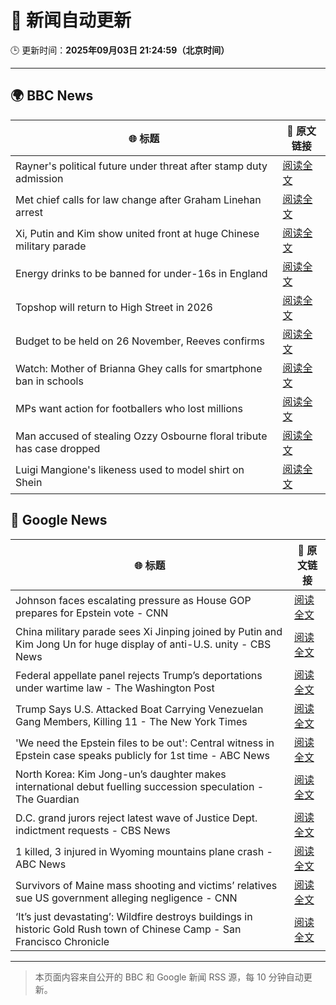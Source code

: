 # 🧠 新闻自动更新

🕒 更新时间：**2025年09月03日 21:24:59（北京时间）**

---

## 🌍 BBC News

| 🌐 标题 | 🔗 原文链接 |
|--------|-------------|
| Rayner's political future under threat after stamp duty admission | [阅读全文](https://www.bbc.com/news/articles/c2lx1999ez8o?at_medium=RSS&at_campaign=rss) |
| Met chief calls for law change after Graham Linehan arrest | [阅读全文](https://www.bbc.com/news/articles/c1mx09l5297o?at_medium=RSS&at_campaign=rss) |
| Xi, Putin and Kim show united front at huge Chinese military parade | [阅读全文](https://www.bbc.com/news/articles/cp8z83np4xjo?at_medium=RSS&at_campaign=rss) |
| Energy drinks to be banned for under-16s in England | [阅读全文](https://www.bbc.com/news/articles/c707074qdnko?at_medium=RSS&at_campaign=rss) |
| Topshop will return to High Street in 2026 | [阅读全文](https://www.bbc.com/news/articles/c1l854prl9vo?at_medium=RSS&at_campaign=rss) |
| Budget to be held on 26 November, Reeves confirms | [阅读全文](https://www.bbc.com/news/articles/c7545yz0171o?at_medium=RSS&at_campaign=rss) |
| Watch: Mother of Brianna Ghey calls for smartphone ban in schools | [阅读全文](https://www.bbc.com/news/videos/c0ez818rqrro?at_medium=RSS&at_campaign=rss) |
| MPs want action for footballers who lost millions | [阅读全文](https://www.bbc.com/sport/football/articles/c5ypyyj3xlro?at_medium=RSS&at_campaign=rss) |
| Man accused of stealing Ozzy Osbourne floral tribute has case dropped | [阅读全文](https://www.bbc.com/news/articles/cy9nee9pzl0o?at_medium=RSS&at_campaign=rss) |
| Luigi Mangione's likeness used to model shirt on Shein | [阅读全文](https://www.bbc.com/news/articles/c4g5vr4vzpzo?at_medium=RSS&at_campaign=rss) |

## 📰 Google News

| 🌐 标题 | 🔗 原文链接 |
|--------|-------------|
| Johnson faces escalating pressure as House GOP prepares for Epstein vote - CNN | [阅读全文](https://news.google.com/rss/articles/CBMid0FVX3lxTFBpVTJuYVR5dHY4RjJGMDgybjhHUENmY3FfbTMtcnlheVVpYVlQWm56SlItRDNCVjFKS0wzMXR1M0ZyeXRFcUd3aHJNZnVrTXRNZ2d6SnhtRmxCRk9EZExxbHJ5QXFWZ0MyZGEzVEJ5czBzQ1RsMEFV?oc=5) |
| China military parade sees Xi Jinping joined by Putin and Kim Jong Un for huge display of anti-U.S. unity - CBS News | [阅读全文](https://news.google.com/rss/articles/CBMikwFBVV95cUxQSjRaMFZlZGNpWk51TzBWdzRtal80UmFlRHdMV3hXWm9mNGdzNzZlVk5kYWVoV2tIMTAySUwzdnpaenFRbmJqaDBPRndPUTM3Q3N0T2pTa2FWQjhCek43aDR3YVczVlJqUzFuM2F4OE9jZUpKbWd3aFpocWpvdmFzTElhbVlRSFNnVVZJU2dRZndteVnSAZgBQVVfeXFMTzU5cGNFVjZlaTlWVGdLTklOWGV4UmFVQjEtQjVKc0tFM19ib2trV0lPeWlKdHhlUWplN0VpNlRiR1lkZ1lMWlJrN1JiaWt1VHpIR1B6a2J3cGY1cFd5dGZFWllrVElDZFd1QmpYQmwzZmY4bHB1WkNTc19uU2JiVGNiNlREZzAydlRrUVQyWEdRVmYzdDNFNFA?oc=5) |
| Federal appellate panel rejects Trump’s deportations under wartime law - The Washington Post | [阅读全文](https://news.google.com/rss/articles/CBMingFBVV95cUxPUGRXRWlTdlh2RTlCNGwzWGJGWWJBUWV0TWlXdnFWZnJ2c29KVmhsd0h2eDVIRWRRRVdPOWlJSVlYSHVVQy1xZU5jYXo0RHNFT2I5OThBdzc1WEp2ZE0zd2l3TGVJMTZKZ2FvTk54c1J3ZlF3b09YVnR6T2RkNFY5eU9lQTVGLVQxMUI5RHMxOHBKdmhSR0VpU1Z1aGZSUQ?oc=5) |
| Trump Says U.S. Attacked Boat Carrying Venezuelan Gang Members, Killing 11 - The New York Times | [阅读全文](https://news.google.com/rss/articles/CBMijgFBVV95cUxNSXRKaWFsVmZLRFNmTkc4c0ZTUGh4MUFtZjZVNEFucjl2ekc1UzdfQzBha2o2UEZPeFBJQlp4b015VmN3OWNSTHNVUGlyTkpUQTZFUk8tYzkwVVVHaGV4cmJtb1dwNG5fY3Fmcll0SDRZMUJDcWMydkJlMlZkckxmbGVVaVMwcHpzMzVuQTJn?oc=5) |
| 'We need the Epstein files to be out': Central witness in Epstein case speaks publicly for 1st time - ABC News | [阅读全文](https://news.google.com/rss/articles/CBMipgFBVV95cUxQTGNxbmJrQVNNQVhBSTdkMGNrSE1wNlByLV8zVDNmbzU3N1JFUkdwSVR2X3MtWUtSRVl6TUpDYkFFMEhRemR6QXF2UWY0dVlYUURWOWxzdVA1MlNHVlZXaUVVb1l3c2NQalhBMG80TDhELUhEZWptajRBM0t4NmpRbVFGV3NVYUlFdlhyY1d1NmV1OUZKcC1ROWxfSTQ2eEc0X0lPNmdR0gGrAUFVX3lxTFAzN0Z4QTRZRVJEWV9wb0lCbDdzWTY5Q2JobmZXbG94SEZzczJqNHYyUEdRbU5xVk5yWDZ5cXdCSGhzelhyYlhJZFFNaWI4amktcU92SXZRaUhTLVdkNUlTRy1ZeklRdkRZQWF3ZjRjdmpiM3ZodUtWNEV4WU9VWERkaW5jRkhYSlJOakhoU1hhZ0xlX3lYSlJKMGltVjg2UzNaUWZfUlRBN2ZOZw?oc=5) |
| North Korea: Kim Jong-un’s daughter makes international debut fuelling succession speculation - The Guardian | [阅读全文](https://news.google.com/rss/articles/CBMi0wFBVV95cUxNMnVKSldvWmJaaEdPc05YLWxJeF9MTWp4U280WHQzT09odWNoakd3Z1RySnFMZ1Q1Um1sS2FRbVYwbkVqeGM0c1VNand6b0dMNFR4dDZoeEk4eE80aXo5M3BWdXBfalo0ZjhKWGprM05SenJoRnk0cHZETFhUQmc1bjZOQnpoa3ZhcGhjZW5WOXpYUlhNZzlkQnR2M21ndy1GeXB5d2wxLUxNSVdobGpuZENVWXhqOVhvUWpLOGxlRF9QWDVrb3hVS1FXVVdCYWxuV0Qw?oc=5) |
| D.C. grand jurors reject latest wave of Justice Dept. indictment requests - CBS News | [阅读全文](https://news.google.com/rss/articles/CBMijAFBVV95cUxNSmNYektacElxX0QwaDdOZ3gwS0swUGVUMXlOYWlHVWdYTldVci1ZelZ1VFlPdm4yNEN6SGgySDNxRTNJbkZvM2pUSTZUdlFpZTI0MENtUUZKN3c0MVN3bllRcHpjbTBpYWpLQjhJdEQ0VkFsaURBem9selV2RzljTkIwMUdZN1J1OW1hd9IBkgFBVV95cUxPS2NwZ2VRbDJqWFpfb1NxbHZ4MmJBV1VpZWNMaGdhYUpPOXFmcFRLMi1jSWR1VllCTmVReEIwWmQ1eThVenlSSFJyTWU2NGhmTENwZWFOWDdHYjhIaE4weHVIWVRQbzVGNGNUeVNJNUhJcmIyYlE3WFZ2eG9hZUZENVNQcTdySHFmSDhpTUIta2JHdw?oc=5) |
| 1 killed, 3 injured in Wyoming mountains plane crash - ABC News | [阅读全文](https://news.google.com/rss/articles/CBMimAFBVV95cUxOLWRZUTgxVkZhbHM5Z1Jaa1lzbVRhWVhtUFJaOHBfcFRpb1JMZWFfOUdxZkVMckMwcnFuajZCQ2lSWEw1LTZTOTIzWng1UHhXMkdKZkhkbzN6eC1kaFRFRXJCTG05Qkw5c3hqMFI2RVV1TEV0YkRjbGF4ZE5PVDVjU01WcVBBa2ZCel9xR2dFWGxLWC13bW9oTdIBngFBVV95cUxNZUtrVU5FaWktelZZa1BQcURNOW5fb182U1J6Yzl2cW56OGhaZHB5NUVGdmcwMUdqdTBjaXBZdDFaekt4Q2ZLcTJvaTdSU19Tejhsenh6a0ZJN1lEN2FTUlJOVERIUkV4N1J1bWE3M0VTTzJoWXllV3hKT2Jyb2pCUVNZRTEwMWlTTEVsTWp0NkdNM215T2VLdDNWeXR0QQ?oc=5) |
| Survivors of Maine mass shooting and victims’ relatives sue US government alleging negligence - CNN | [阅读全文](https://news.google.com/rss/articles/CBMigAFBVV95cUxNMXExZjF4N2FNY1dBeldLZEdVNmlnR0N1b054V0R1QnBzZUdqVXZLd3pNdkdubEhDeDZoREUyNzd3bmhWZzJITmtCWVY3RWd0TU9mdEh5azhIeUItV0pTSThLdmlTUzVCTXNVMnhMNUJNbFpQQTBpTVp5TGRiakEweg?oc=5) |
| ‘It’s just devastating’: Wildfire destroys buildings in historic Gold Rush town of Chinese Camp - San Francisco Chronicle | [阅读全文](https://news.google.com/rss/articles/CBMimgFBVV95cUxNa3FJT1E1YnVYUi1tYncybG9wVTdEcDFJc0wxVlRURFRkby1QR1QwT01qMEdBSzZYYkxvLVpOU0tMMWlvSDdHUlZXQmU5ODFldFR5dTZHbk5UNnBqeFY1X2FOZC1oRjhMY0UwWWVzXzRTSGpxTXpCdm1lc0pHY01UMzNrRVZsNW5HRzFrTUhld1RsV1lGSEV0RW9R?oc=5) |

---
> 本页面内容来自公开的 BBC 和 Google 新闻 RSS 源，每 10 分钟自动更新。
